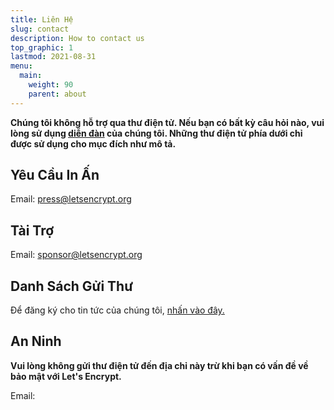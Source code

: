 ```yaml
---
title: Liên Hệ
slug: contact
description: How to contact us
top_graphic: 1
lastmod: 2021-08-31
menu:
  main:
    weight: 90
    parent: about
---
```


**Chúng tôi không hỗ trợ qua thư điện tử. Nếu bạn có bất kỳ câu hỏi nào, vui lòng sử dụng [diễn đàn](https://community.letsencrypt.org) của chúng tôi. Những thư điện tử phía dưới chỉ được sử dụng cho mục đích như mô tả.**

## Yêu Cầu In Ấn

Email: [press@letsencrypt.org](mailto:press@letsencrypt.org)

## Tài Trợ

Email: [sponsor@letsencrypt.org](mailto:sponsor@letsencrypt.org)

## Danh Sách Gửi Thư

Để đăng ký cho tin tức của chúng tôi, [nhấn vào đây.](https://mailchi.mp/letsencrypt.org/fjp6ha1gad)

## An Ninh

**Vui lòng không gửi thư điện tử đến địa chỉ này trừ khi bạn có vấn đề về bảo mật với Let's Encrypt.**

<span id="email">Email: </span>

<script>
  var parts = ["security", '@', "letsencrypt", ".", "org"];
  var anchor = document.createElement("a");
  anchor.href = "mailto:" + parts.join("");
  anchor.text = parts.join("");
  document.getElementById("email").appendChild(anchor)
</script>
